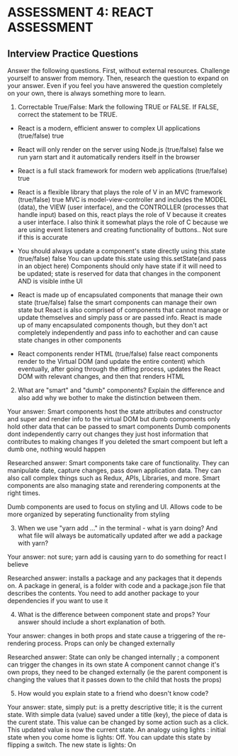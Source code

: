 # ASSESSMENT 4: REACT ASSESSMENT
## Interview Practice Questions

Answer the following questions. First, without external resources. Challenge yourself to answer from memory. Then, research the question to expand on your answer. Even if you feel you have answered the question completely on your own, there is always something more to learn.  

1. Correctable True/False: Mark the following TRUE or FALSE. If FALSE, correct the statement to be TRUE.

- React is a modern, efficient answer to complex UI applications (true/false) true

- React will only render on the server using Node.js (true/false) false
  we run yarn start and it automatically renders itself in the browser

- React is a full stack framework for modern web applications (true/false) true

- React is a flexible library that plays the role of V in an MVC framework (true/false) true
  MVC is model-view-controller and includes the MODEL (data), the VIEW (user interface), and the CONTROLLER (processes that handle input)
 based on this, react plays the role of V because it creates a user interface. I also think it somewhat plays the role of C because we are using event listeners and creating functionality of buttons.. Not sure if this is accurate

- You should always update a component's state directly using this.state (true/false) false
  You can update this.state using this.setState(and pass in an object here)
  Components should only have state if it will need to be updated; state is reserved for data that changes in the component AND is visible inthe UI

- React is made up of encapsulated components that manage their own state (true/false) 
  false
  the smart components can manage their own state but React is also comprised of components that cannot manage or update themselves and simply pass or are passed info. 
  React is made up of many encapsulated components though, but they don't act completely independently and pass info to eachother and can cause state changes in other components

- React components render HTML (true/false) false
  react components render to the Virtual DOM (and update the entire content) which eventually, after going through the diffing process, updates the React DOM with relevant changes, and then that renders HTML


2. What are "smart" and "dumb" components? Explain the difference and also add why we bother to make the distinction between them.

  Your answer: Smart components host the state attributes and constructor and super and render info to the virtual DOM but dumb components only hold other data that can be passed to smart components
  Dumb components dont independently carry out changes they just host information that contributes to making changes
  If you deleted the smart compoent but left a dumb one, nothing would happen
  

  Researched answer: Smart components take care of functionality. They can manipulate date, capture changes, pass down application data. They can also call complex things such as Redux, APIs, Libraries, and more. Smart components are also managing state  and rerendering components at the right times.
  
  Dumb components are used to focus on styling and UI. Allows code to be more organized by seperating functionality from styling 
  


3. When we use "yarn add ..." in the terminal - what is yarn doing? And what file will always be automatically updated after we add a package with yarn?

  Your answer: not sure; yarn add is causing yarn to do something for react I believe

  Researched answer: installs a package and any packages that it depends on. A package in general, is a folder with code and a package.json file that describes the contents. You need to add another package to your dependencies if you want to use it



4. What is the difference between component state and props? Your answer should include a short explanation of both.

  Your answer: changes in both props and state cause a triggering of the  re-rendering process. Props can only be changed externally 

  Researched answer: State can only be changed internally ; a component can trigger the changes in its own state
  A component cannot change it's own props, they need to be changed externally (ie the parent component is changing the values that it passes down to the child that hosts the props)



5. How would you explain state to a friend who doesn't know code?

  Your answer: state, simply put: is a pretty descriptive title; it is the current state.
  With simple data (value) saved under a title (key), the piece of data is the curent state. This value can be changed by some action such as a click. This updated value is now the current state. 
  An analogy using lights : initial state when you come home is lights: Off. You can update this state by flipping a switch. The new state is lights: On
  
  

